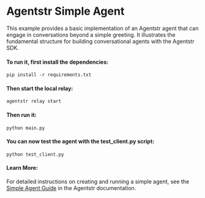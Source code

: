 # Agentstr Simple Agent

This example provides a basic implementation of an Agentstr agent that can engage in conversations beyond a simple greeting. It illustrates the fundamental structure for building conversational agents with the Agentstr SDK.

#### To run it, first install the dependencies:

`pip install -r requirements.txt`

#### Then start the local relay:

`agentstr relay start`

#### Then run it:

`python main.py`

#### You can now test the agent with the test_client.py script:

`python test_client.py`

#### Learn More:

For detailed instructions on creating and running a simple agent, see the [Simple Agent Guide](https://docs.agentstr.com/getting_started/simple_agent.html) in the Agentstr documentation.

